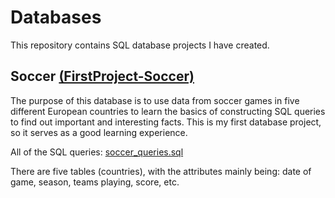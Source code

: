 # Databases

This repository contains SQL database projects I have created.

## Soccer [(FirstProject-Soccer)](/FirstProject-Soccer/)

The purpose of this database is to use data from soccer games in five different European countries to learn the basics of constructing SQL queries to find out important and interesting facts. This is my first database project, so it serves as a good learning experience.

All of the SQL queries: [soccer_queries.sql](/FirstProject-Soccer/soccer_queries.sql)

There are five tables (countries), with the attributes mainly being: date of game, season, teams playing, score, etc.
